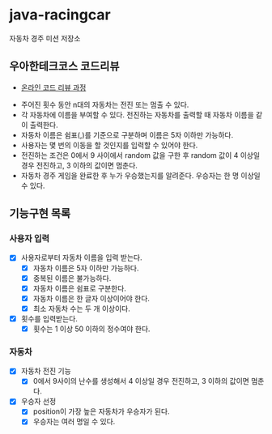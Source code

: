 # java-racingcar

자동차 경주 미션 저장소

## 우아한테크코스 코드리뷰

- [온라인 코드 리뷰 과정](https://github.com/woowacourse/woowacourse-docs/blob/master/maincourse/README.md)


* 주어진 횟수 동안 n대의 자동차는 전진 또는 멈출 수 있다.
* 각 자동차에 이름을 부여할 수 있다. 전진하는 자동차를 출력할 때 자동차 이름을 같이 출력한다.
* 자동차 이름은 쉼표(,)를 기준으로 구분하며 이름은 5자 이하만 가능하다.
* 사용자는 몇 번의 이동을 할 것인지를 입력할 수 있어야 한다.
* 전진하는 조건은 0에서 9 사이에서 random 값을 구한 후 random 값이 4 이상일 경우 전진하고, 3 이하의 값이면 멈춘다.
* 자동차 경주 게임을 완료한 후 누가 우승했는지를 알려준다. 우승자는 한 명 이상일 수 있다.

## 기능구현 목록

### 사용자 입력

- [x] 사용자로부터 자동차 이름을 입력 받는다.
  - [x] 자동차 이름은 5자 이하만 가능하다.
  - [x] 중복된 이름은 불가능하다.
  - [x] 자동차 이름은 쉼표로 구분한다.
  - [x] 자동차 이름은 한 글자 이상이어야 한다.
  - [x] 최소 자동차 수는 두 개 이상이다.
- [x] 횟수를 입력받는다.
  - [x] 횟수는 1 이상 50 이하의 정수여야 한다.

### 자동차

- [x] 자동차 전진 기능
  - [x] 0에서 9사이의 난수를 생성해서 4 이상일 경우 전진하고, 3 이하의 값이면 멈춘다.
- [x] 우승자 선정
  - [x] position이 가장 높은 자동차가 우승자가 된다.
  - [x] 우승자는 여러 명일 수 있다.